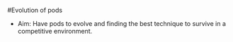 #Evolution of pods
- Aim: Have pods to evolve and finding the best technique to survive in a competitive environment. 

